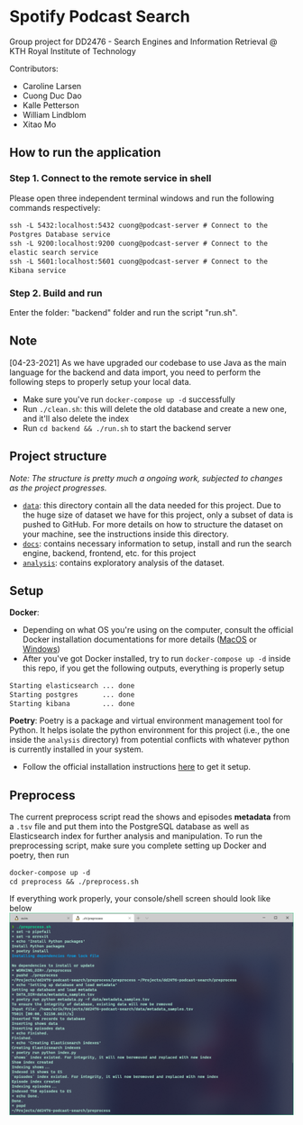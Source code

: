 # Spotify Podcast Search

Group project for DD2476 - Search Engines and Information Retrieval @ KTH Royal Institute of Technology

Contributors:
- Caroline Larsen
- Cuong Duc Dao
- Kalle Petterson
- William Lindblom
- Xitao Mo

## How to run the application
### Step 1. Connect to the remote service in shell
Please open three independent terminal windows and run the following commands respectively:
```
ssh -L 5432:localhost:5432 cuong@podcast-server # Connect to the Postgres Database service
ssh -L 9200:localhost:9200 cuong@podcast-server # Connect to the elastic search service
ssh -L 5601:localhost:5601 cuong@podcast-server # Connect to the Kibana service
```
### Step 2. Build and run 
Enter the folder: "backend" folder and run the script "run.sh". 



## Note
[04-23-2021] As we have upgraded our codebase to use Java as the main language for the backend and data import, you need to perform the following steps to properly setup your local data.
- Make sure you've run `docker-compose up -d` successfully
- Run `./clean.sh`: this will delete the old database and create a new one, and it'll also delete the index
- Run `cd backend && ./run.sh` to start the backend server

## Project structure

_Note: The structure is pretty much a ongoing work, subjected to changes as the project progresses._

- [`data`](./data): this directory contain all the data needed for this project. Due to the huge size of dataset we have for this project, only a subset of data is pushed to GitHub. For more details on how to structure the dataset on your machine, see the instructions inside this directory.
- [`docs`](./docs): contains necessary information to setup, install and run the search engine, backend, frontend, etc. for this project
- [`analysis`](./analysis): contains exploratory analysis of the dataset.


## Setup

**Docker**:
- Depending on what OS you're using on the computer, consult the official Docker installation documentations for more details ([MacOS](https://docs.docker.com/docker-for-mac/install/) or [Windows](https://docs.docker.com/docker-for-windows/install/))
- After you've got Docker installed, try to run `docker-compose up -d` inside this repo, if you get the following outputs, everything is properly setup
```
Starting elasticsearch ... done
Starting postgres      ... done
Starting kibana        ... done
```

**Poetry**:
Poetry is a package and virtual environment management tool for Python. It helps isolate the python environment for this project (i.e., the one inside the `analysis` directory) from potential conflicts with whatever python is currently installed in your system.
- Follow the official installation instructions [here](https://python-poetry.org/docs/#installation) to get it setup.

## Preprocess

The current preprocess script read the shows and episodes **metadata** from a `.tsv` file and put them into the PostgreSQL database as well as Elasticsearch index for further analysis and manipulation. To run the preprocessing script, make sure you complete setting up Docker and poetry, then run
```shell
docker-compose up -d
cd preprocess && ./preprocess.sh
```

If everything work properly, your console/shell screen should look like below
![Preprocess Screenshot](./docs/images/preprocess_screenshot.png)
